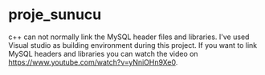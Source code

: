# proje_sunucu

c++ can not normally link the MySQL header files and libraries. I've used Visual studio as building environment during this project. 
If you want to link MySQL headers and libraries you can watch the video on https://www.youtube.com/watch?v=yNniOHn9Xe0. 
